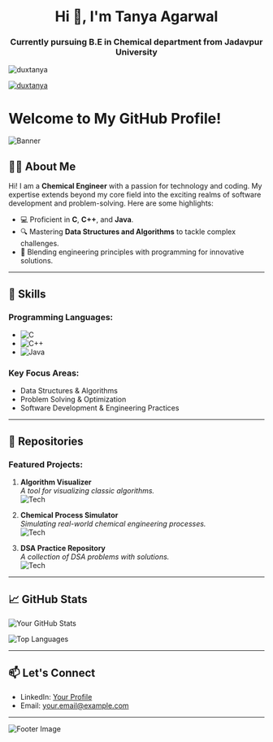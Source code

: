 <h1 align="center">Hi 👋, I'm Tanya Agarwal</h1>
<h3 align="center">Currently pursuing B.E in Chemical department from Jadavpur University</h3>

<p align="left"> <img src="https://komarev.com/ghpvc/?username=duxtanya&label=Profile%20views&color=0e75b6&style=flat" alt="duxtanya" /> </p>

<p align="left"> <a href="https://github.com/ryo-ma/github-profile-trophy"><img src="https://github-profile-trophy.vercel.app/?username=duxtanya" alt="duxtanya" /></a> </p>

###
# Welcome to My GitHub Profile!

![Banner](https://via.placeholder.com/1200x300.png?text=Welcome+to+My+GitHub+Profile)

## 👨‍🔬 About Me

Hi! I am a **Chemical Engineer** with a passion for technology and coding. My expertise extends beyond my core field into the exciting realms of software development and problem-solving. Here are some highlights:

- 💻 Proficient in **C**, **C++**, and **Java**.
- 🔍 Mastering **Data Structures and Algorithms** to tackle complex challenges.
- 🧪 Blending engineering principles with programming for innovative solutions.

---

## 🌟 Skills

### Programming Languages:
- ![C](https://img.shields.io/badge/-C-00599C?style=for-the-badge&logo=c&logoColor=white)
- ![C++](https://img.shields.io/badge/-C++-00599C?style=for-the-badge&logo=c%2B%2B&logoColor=white)
- ![Java](https://img.shields.io/badge/-Java-007396?style=for-the-badge&logo=java&logoColor=white)

### Key Focus Areas:
- Data Structures & Algorithms
- Problem Solving & Optimization
- Software Development & Engineering Practices

---

## 📂 Repositories

### Featured Projects:

1. **Algorithm Visualizer**  
   *A tool for visualizing classic algorithms.*  
   ![Tech](https://img.shields.io/badge/Tech-JavaScript-blue)

2. **Chemical Process Simulator**  
   *Simulating real-world chemical engineering processes.*  
   ![Tech](https://img.shields.io/badge/Tech-Java-orange)

3. **DSA Practice Repository**  
   *A collection of DSA problems with solutions.*  
   ![Tech](https://img.shields.io/badge/Tech-C%2B%2B-brightgreen)

---

## 📈 GitHub Stats

![Your GitHub Stats](https://github-readme-stats.vercel.app/api?username=yourusername&show_icons=true&theme=radical)

![Top Languages](https://github-readme-stats.vercel.app/api/top-langs/?username=yourusername&layout=compact&theme=radical)

---

## 📫 Let's Connect

- LinkedIn: [Your Profile](https://linkedin.com/in/yourprofile)
- Email: your.email@example.com

---

![Footer Image](https://via.placeholder.com/1200x100.png?text=Happy+Coding!)

